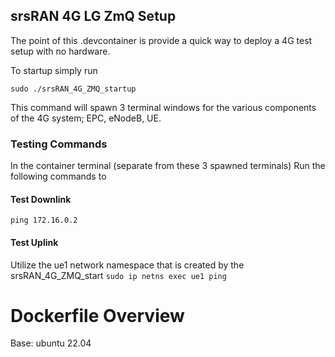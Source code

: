 ## srsRAN 4G LG ZmQ Setup

The point of this .devcontainer is provide a quick way to deploy a 4G test setup with no hardware. 

To startup simply run 

```sudo ./srsRAN_4G_ZMQ_startup```

This command will spawn 3 terminal windows for the various components of the 4G system; EPC, eNodeB, UE. 

### Testing Commands
In the container terminal (separate from these 3 spawned terminals) Run the following commands to

#### Test Downlink

```ping 172.16.0.2```

#### Test Uplink
Utilize the ue1 network namespace that is created by the srsRAN_4G_ZMQ_start
```sudo ip netns exec ue1 ping```

# Dockerfile Overview

Base: ubuntu 22.04